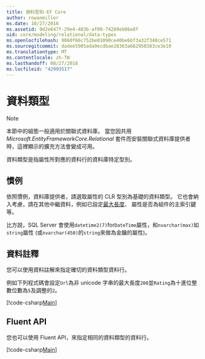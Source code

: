 ```yaml
---
title: 資料型別-EF Core
author: rowanmiller
ms.date: 10/27/2016
ms.assetid: 9d2e647f-29e4-483b-af00-74269eb06e8f
uid: core/modeling/relational/data-types
ms.openlocfilehash: 9060f66c752be01090ce40be6bf3a32f348ce571
ms.sourcegitcommit: dadee5905ada9ecdbae28363a682950383ce3e10
ms.translationtype: MT
ms.contentlocale: zh-TW
ms.lasthandoff: 08/27/2018
ms.locfileid: "42993517"
---
```

# <a name="data-types"></a>資料類型

> [!NOTE]  
> 本節中的組態一般適用於關聯式資料庫。 當您因共用 *Microsoft.EntityFrameworkCore.Relational* 套件而安裝關聯式資料庫提供者時，這裡顯示的擴充方法會變成可用。

資料類型是指屬性所對應的資料行的資料庫特定型別。

## <a name="conventions"></a>慣例

依照慣例，資料庫提供者，請選取屬性的 CLR 型別為基礎的資料類型。 它也會納入考慮，請在其他中繼資料，例如已設定[最大長度](../max-length.md)、 屬性是否為組件的主索引鍵等。

比方說，SQL Server 會使用`datetime2(7)`for`DateTime`屬性，和`nvarchar(max)`如`string`屬性 (或`nvarchar(450)`的`string`來做為金鑰的屬性)。

## <a name="data-annotations"></a>資料註釋

您可以使用資料註解來指定確切的資料類型資料行。

例如下列程式碼會設定`Url`為非 unicode 字串的最大長度`200`並`Rating`為十進位整數位數為`5`及調整的`2`。

[!code-csharp[Main](../../../../samples/core/Modeling/DataAnnotations/Samples/Relational/DataType.cs?name=Entities&highlight=4,6)]

## <a name="fluent-api"></a>Fluent API

您也可以使用 Fluent API，來指定相同的資料類型的資料行。

[!code-csharp[Main](../../../../samples/core/Modeling/FluentAPI/Samples/Relational/DataType.cs?name=Model&highlight=9-10)]
